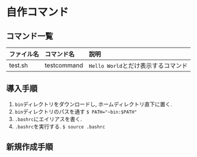# 自作コマンド
## コマンド一覧
|ファイル名|コマンド名|説明|
|:--------|:--------|:----|
|test.sh|testcommand|`Hello World`とだけ表示するコマンド|

## 導入手順
1. `bin`ディレクトリをダウンロードし, ホームディレクトリ直下に置く.
2. `bin`ディレクトリのパスを通す
`$ PATH="~bin:$PATH"`
3. `.bashrc`にエイリアスを書く.
4. `.bashrc`を実行する.
`$ source .bashrc`

## 新規作成手順

